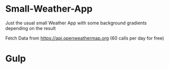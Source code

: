# Small-Weather-App

Just the usual small Weather App with some background gradients depending on the result

Fetch Data from https://api.openweathermap.org (60 calls per day for free)

# Gulp